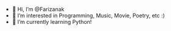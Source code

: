 - 👋 Hi, I’m @Farizanak
- 👀 I’m interested in Programming, Music, Movie, Poetry, etc :)
- 🌱 I’m currently learning Python!

<!---
Farizanak/Farizanak is a ✨ special ✨ repository because its `README.md` (this file) appears on your GitHub profile.
You can click the Preview link to take a look at your changes.
--->
